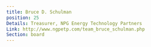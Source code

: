 ```yaml
---
title: Bruce D. Schulman
position: 25
Details: Treasurer, NPG Energy Technology Partners
Link: http://www.ngpetp.com/team_bruce_schulman.php
Section: board
---
```


